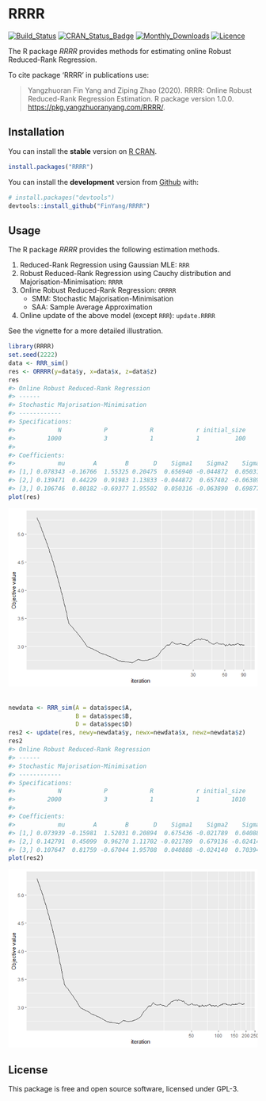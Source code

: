 
<!-- README.md is generated from README.Rmd. Please edit that file -->

# RRRR

<!-- badges: start -->

[![Build\_Status](https://travis-ci.org/FinYang/RRRR.svg?branch=master)](https://travis-ci.org/FinYang/RRRR)
[![CRAN\_Status\_Badge](http://www.r-pkg.org/badges/version/RRRR)](https://cran.r-project.org/package=RRRR)
[![Monthly\_Downloads](http://cranlogs.r-pkg.org/badges/RRRR)](https://cran.r-project.org/package=RRRR)
[![Licence](https://img.shields.io/badge/licence-GPL--3-blue.svg)](https://www.gnu.org/licenses/gpl-3.0.en.html)
<!-- badges: end -->

The R package *RRRR* provides methods for estimating online Robust
Reduced-Rank Regression.

To cite package ‘RRRR’ in publications use:

> Yangzhuoran Fin Yang and Ziping Zhao (2020). RRRR: Online Robust
> Reduced-Rank Regression Estimation. R package version 1.0.0.
> <https://pkg.yangzhuoranyang.com/RRRR/>.

## Installation

You can install the **stable** version on [R
CRAN](https://CRAN.R-project.org/package=RRRR).

``` r
install.packages("RRRR")
```

You can install the **development** version from
[Github](https://github.com/FinYang/RRRR) with:

``` r
# install.packages("devtools")
devtools::install_github("FinYang/RRRR")
```

## Usage

The R package *RRRR* provides the following estimation methods.

1.  Reduced-Rank Regression using Gaussian MLE: `RRR`
2.  Robust Reduced-Rank Regression using Cauchy distribution and
    Majorisation-Minimisation: `RRRR`
3.  Online Robust Reduced-Rank Regression: `ORRRR`
      - SMM: Stochastic Majorisation-Minimisation
      - SAA: Sample Average Approximation
4.  Online update of the above model (except `RRR`): `update.RRRR`

See the vignette for a more detailed illustration.

``` r
library(RRRR)
set.seed(2222)
data <- RRR_sim()
res <- ORRRR(y=data$y, x=data$x, z=data$z)
res
#> Online Robust Reduced-Rank Regression
#> ------
#> Stochastic Majorisation-Minimisation
#> ------------
#> Specifications:
#>            N            P            R            r initial_size        addon 
#>         1000            3            1            1          100           10 
#> 
#> Coefficients:
#>            mu        A        B       D    Sigma1    Sigma2    Sigma3
#> [1,] 0.078343 -0.16766  1.55325 0.20475  0.656940 -0.044872  0.050316
#> [2,] 0.139471  0.44229  0.91983 1.13833 -0.044872  0.657402 -0.063890
#> [3,] 0.106746  0.80182 -0.69377 1.95502  0.050316 -0.063890  0.698777
plot(res)
```

![](man/figures/README-unnamed-chunk-2-1.png)<!-- -->

``` r

newdata <- RRR_sim(A = data$spec$A,
                   B = data$spec$B,
                   D = data$spec$D)
res2 <- update(res, newy=newdata$y, newx=newdata$x, newz=newdata$z)
res2
#> Online Robust Reduced-Rank Regression
#> ------
#> Stochastic Majorisation-Minimisation
#> ------------
#> Specifications:
#>            N            P            R            r initial_size        addon 
#>         2000            3            1            1         1010           10 
#> 
#> Coefficients:
#>            mu        A        B       D    Sigma1    Sigma2    Sigma3
#> [1,] 0.073939 -0.15981  1.52031 0.20894  0.675436 -0.021789  0.040888
#> [2,] 0.142791  0.45099  0.96270 1.11702 -0.021789  0.679136 -0.024140
#> [3,] 0.107647  0.81759 -0.67044 1.95708  0.040888 -0.024140  0.703949
plot(res2)
```

![](man/figures/README-unnamed-chunk-2-2.png)<!-- -->

## License

This package is free and open source software, licensed under GPL-3.
